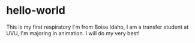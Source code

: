 # hello-world
This is my first respiratory 
I'm from Boise Idaho, I am a transfer student at UVU, I'm majoring in animation. I will do my very best!

